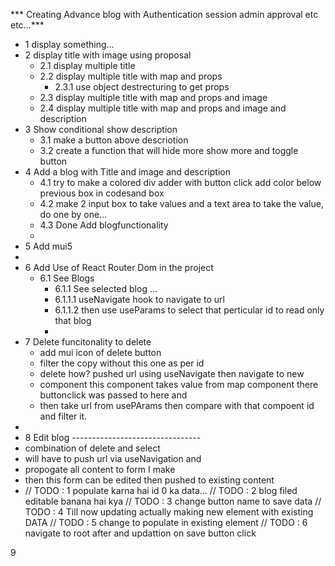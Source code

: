 *** Creating Advance blog with Authentication session admin approval etc etc...***

 - 1 display something... 
 - 2 display title with image using proposal
   - 2.1 display multiple title 
   - 2.2 display multiple title with map and props 
     - 2.3.1 use object destrecturing to get props 
   - 2.3 display multiple title with map and props and image 
   - 2.4 display multiple title with map and props and image and description
 - 3 Show conditional show description 
   - 3.1 make a button above descriotion
   - 3.2 create a function that will hide more show more and toggle button
 - 4 Add a blog with Title and image and description
   - 4.1 try to make a colored div adder with button click add color below previous box in codesand box
   - 4.2 make 2 input box to take values and a text area to take the value, do one by one...
   - 4.3 Done Add blogfunctionality
   - 
 - 5 Add mui5
 - 
 - 6 Add Use of React Router Dom in the project
   - 6.1 See Blogs 
     - 6.1.1 See selected blog ...
     - 6.1.1.1 useNavigate  hook to navigate to url 
     - 6.1.1.2 then use useParams to select that perticular id to read only that blog
     - 
  - 7 Delete funcitonality to delete
    - add mui icon of delete button
    - filter the copy without this one as per id  
    - delete how? pushed url using useNavigate then navigate to new
    - component this component takes value from map component there buttonclick was passed to here and
    - then take url from usePArams then compare with that compoent id and filter it.
  - 
  - 8 Edit blog  --------------------------------
  - combination of delete and select
  - will have to push url via useNavigation and
  - propogate all content to form I make
  - then this form can be edited then pushed to existing content
  - // TODO : 1 populate karna hai id 0 ka data...
  // TODO : 2 blog filed editable banana hai kya
  // TODO : 3 change button name to save data
  // TODO : 4 Till now updating actually making new element with existing DATA
  // TODO : 5 change to populate in existing element
  // TODO : 6 navigate to root after  and updattion on save button click

  9 